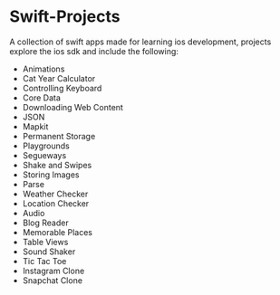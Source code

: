# Swift-Projects
A collection of swift apps made for learning ios development, projects explore the ios sdk and include the following:

* Animations
* Cat Year Calculator
* Controlling Keyboard
* Core Data
* Downloading Web Content
* JSON 
* Mapkit
* Permanent Storage
* Playgrounds
* Segueways
* Shake and Swipes
* Storing Images
* Parse
* Weather Checker
* Location Checker
* Audio
* Blog Reader
* Memorable Places
* Table Views
* Sound Shaker
* Tic Tac Toe
* Instagram Clone
* Snapchat Clone
